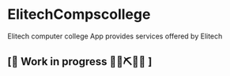 # ElitechCompscollege
Elitech computer college App provides services offered by Elitech


##  \[🚧 Work in progress 👷‍♀️⛏🔧️🚧 \]
